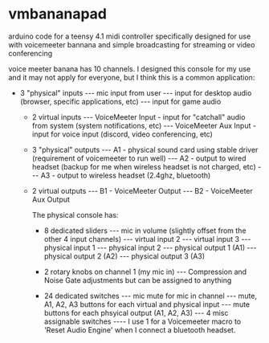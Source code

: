 # vmbananapad

arduino code for a teensy 4.1 midi controller specifically designed for use with voicemeeter bannana and simple broadcasting for streaming or video conferencing

voice meeter banana has 10 channels. I designed this console for my use and it may not apply for everyone, but I think this is a common application:

- 3 "physical" inputs
    --- mic input from user
    --- input for desktop audio (browser, specific applications, etc)
    --- input for game audio
  
  - 2 virtual inputs
    --- VoiceMeeter Input - input for "catchall" audio from system (system notifications, etc) 
    --- VoiceMeeter Aux Input - input for voice input (discord, video conferencing, etc)
  
  - 3 "physical" outputs
    --- A1 - physical sound card using stable driver (requirement of voicemeeter to run well)
    --- A2 - output to wired headset (backup for me when wireless headset is not charged, etc)
    --- A3 - output to wireless headset (2.4ghz, bluetooth)
  
  - 2 virtual outputs
    --- B1 - VoiceMeeter Output
    --- B2 - VoiceMeeter Aux Output
    
    The physical console has:
      - 8 dedicated sliders
        --- mic in volume (slightly offset from the other 4 input channels)
        --- virtual input 2
        --- virtual input 3
        --- physical input 1
        --- physical input 2
        --- physical output 1 (A1)
        --- physical output 2 (A2)
        --- physical output 3 (A3)
        
      - 2 rotary knobs on channel 1 (my mic in)
        --- Compression and Noise Gate adjustments but can be assigned to anything
        
      - 24 dedicated switches
        --- mic mute for mic in channel
        --- mute, A1, A2, A3 buttons for each virtual and physical input
        --- mute buttons for each phsyical output (A1, A2, A3)
        --- 4 misc assignable switches
            ---- I use 1 for a Voicemeeter macro to 'Reset Audio Engine' when I connect a bluetooth headset.
        

